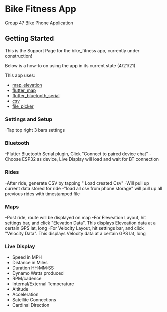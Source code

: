 # Bike Fitness App

Group 47 Bike Phone Application

## Getting Started


This is the Support Page for the bike_fitness app, currently under construction!

Below is a how-to on using the app in its current state (4/21/21)

This app uses:
- [map_elevation](https://github.com/OwnWeb/map_elevation)
- [flutter_map](https://pub.dev/packages/flutter_map)
- [flutter_bluetooth_serial](https://github.com/edufolly/flutter_bluetooth_serial)
- [csv](https://pub.dev/packages/csv)
- [file_picker](https://pub.dev/packages/file_picker)
 
### Settings and Setup

-Tap top right 3 bars settings

### Bluetooth
-Flutter Bluetooth Serial plugin, Click "Connect to paired device chat"
-Choose ESP32 as device, Live Display will load and wait for BT connection

### Rides
-After ride, generate CSV by tapping " Load created Csv"
-Will pull up current data stored for ride
-"load all csv from phone storage" will pull up all previous rides with timestamped file


### Maps
-Post ride, route will be displayed on map
-For Eleveation Layout, hit settings bar, and click "Elevation Data". This displays Eleveation data at a certain GPS lat, long
-For Velocity Layout, hit settings bar, and click "Velocity Data". This displays Velocity data at a certain GPS lat, long


### Live Display
- Speed in MPH
- Distance in Miles
- Duration HH:MM:SS
- Dynamo Watts produced
- RPM/cadence
- Internal/External Temperature
- Altitude
- Acceleration
- Satellite Connections
- Cardinal Direction







